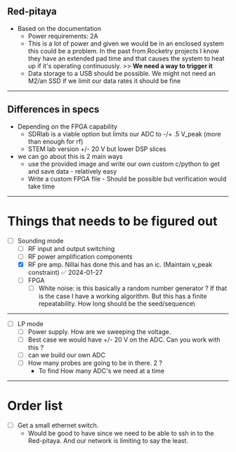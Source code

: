 
## Red-pitaya

- Based on the documentation
	- Power requirements: 2A
	- This is a lot of power and given we would be in an enclosed system this could be a problem. In the past from Rocketry projects I know they have an extended pad time and that causes the system to heat up if it's operating continuously. >> **We need a way to trigger it**
	- Data storage to a USB should be possible. We might not need an M2/an SSD if we limit our data rates it should be fine
	


---

## Differences in specs

- Depending on the FPGA capability 
	- SDRlab is a viable option but limits our ADC to -/+ .5 V_peak (more than enough for rf)
	- STEM lab version +/- 20 V but lower DSP slices 
- we can go about this is 2 main ways
	- use the provided image and write our own custom c/python to get and save data - relatively easy
	- Write a custom FPGA file - Should be possible but verification would take time 
--- 

# Things that needs to be figured out


- [ ] Sounding mode
	- [ ] RF input and output switching
	- [ ] RF power amplification components
	- [x] RF pre amp. Nillai has done this and has an ic. (Maintain v_peak constraint) ✅ 2024-01-27
	- [ ] FPGA
		- [ ] White noise: is this basically a random number generator ? If that is the case I have a working algorithm. But this has a finite repeatability. How long should be the seed/sequence\
---
- [ ] LP mode
	- [ ] Power supply. How are we sweeping the voltage. 
	- [ ] Best case we would have +/- 20 V on the ADC. Can you work with this ?
	- [ ] can we build our own ADC
	- [ ] How many probes are going to be in there. 2 ? 
		- To find How many ADC's we need at a time 

---

# Order list

- [ ] Get a small ethernet switch. 
	- Would be good to have since we need to be able to ssh in to the Red-pitaya. And our network is limiting to say the least.